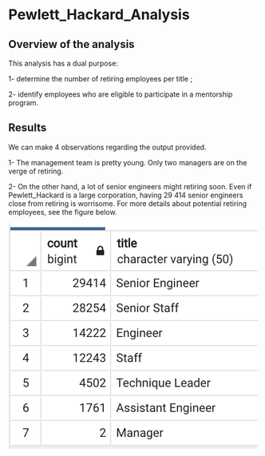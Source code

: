 # Pewlett_Hackard_Analysis

## Overview of the analysis
This analysis has a dual purpose: 

1- determine the number of retiring employees per title ;

2- identify employees who are eligible to participate in a mentorship program.

## Results 
We can make 4 observations regarding the output provided. 

1- The management team is pretty young. Only two managers are on the verge of retiring. 

2- On the other hand, a lot of senior engineers might retiring soon. Even if Pewlett_Hackard is a large corporation, having 29 414 senior engineers close from retiring is worrisome. For more details about potential retiring employees, see the figure below. 

![](Queries/tab_1.png)
